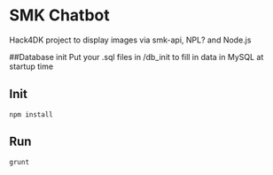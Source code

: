 # SMK Chatbot
Hack4DK project to display images via smk-api, NPL? and Node.js

##Database init
Put your .sql files in /db_init to fill in data in MySQL at startup time

## Init
`npm install`

## Run
`grunt`
